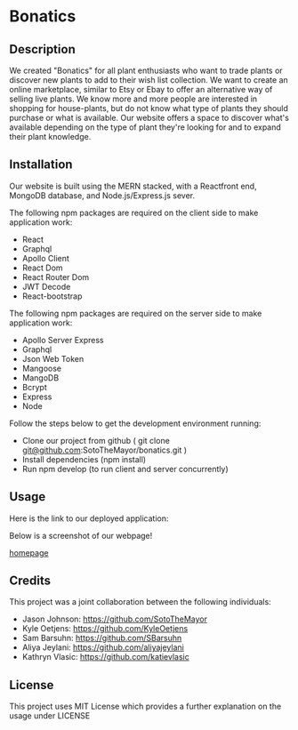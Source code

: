 # Bonatics 

## Description

We created "Bonatics" for all plant enthusiasts who want to trade plants or discover new plants to add to their wish list collection.  We want to create an online marketplace, similar to Etsy or Ebay to offer an alternative way of selling live plants. We know more and more people are interested in shopping for house-plants, but do not know what type of plants they should purchase or what is available.  Our website offers a space to discover what's available depending on the type of plant they're looking for and to expand their plant knowledge. 


## Installation

Our website is built using the MERN stacked, with a Reactfront end, MongoDB database, and Node.js/Express.js sever. 

The following npm packages are required on the client side to make application work:
- React
- Graphql
- Apollo Client
- React Dom
- React Router Dom
- JWT Decode
- React-bootstrap

The following npm packages are required on the server side to make application work:

- Apollo Server Express
- Graphql
- Json Web Token
- Mangoose
- MangoDB
- Bcrypt
- Express
- Node


Follow the steps below to get the development environment running:

 - Clone our project from github ( git clone git@github.com:SotoTheMayor/bonatics.git )
 - Install dependencies (npm install)
 - Run npm develop (to run client and server concurrently)



## Usage

Here is the link to our deployed application: 


Below is a screenshot of our webpage!

[homepage](./client/src/images/homepage.png)



## Credits

This project was a joint collaboration between the following individuals:
 - Jason Johnson: https://github.com/SotoTheMayor
 - Kyle Oetjens: https://github.com/KyleOetjens
 - Sam Barsuhn: https://github.com/SBarsuhn
 - Aliya Jeylani: https://github.com/aliyajeylani
 - Kathryn Vlasic: https://github.com/katievlasic

## License

 This project uses MIT License which provides a further explanation on the usage under LICENSE
